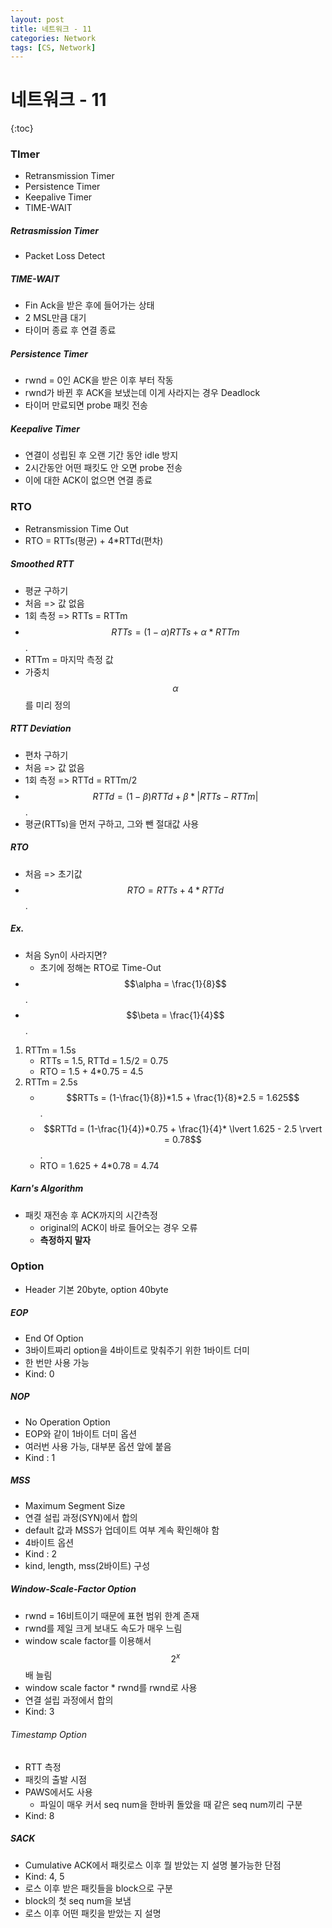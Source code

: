 ```yaml
---
layout: post
title: 네트워크 - 11
categories: Network
tags: [CS, Network]
---
```


# 네트워크 - 11

{:toc}

### TImer

- Retransmission Timer
- Persistence Timer
- Keepalive Timer
- TIME-WAIT

##### Retrasmission Timer

- Packet Loss Detect

##### TIME-WAIT

- Fin Ack을 받은 후에 들어가는 상태
- 2 MSL만큼 대기
- 타이머 종료 후 연결 종료

##### Persistence Timer

- rwnd = 0인 ACK을 받은 이후 부터 작동
- rwnd가 바뀐 후 ACK을 보냈는데 이게 사라지는 경우 Deadlock
- 타이머 만료되면 probe 패킷 전송

##### Keepalive Timer

- 연결이 성립된 후 오랜 기간 동안 idle 방지
- 2시간동안 어떤 패킷도 안 오면 probe 전송
- 이에 대한 ACK이 없으면 연결 종료

### RTO

- Retransmission Time Out
- RTO = RTTs(평균) + 4\*RTTd(편차)

##### Smoothed RTT

- 평균 구하기
- 처음 => 값 없음
- 1회 측정 => RTTs = RTTm
- $$RTTs = (1 - \alpha)RTTs + \alpha*RTTm$$.
- RTTm = 마지막 측정 값
- 가중치 $$\alpha$$를 미리 정의

##### RTT Deviation

- 편차 구하기
- 처음 => 값 없음
- 1회 측정 => RTTd = RTTm/2
- $$RTTd = (1 - \beta)RTTd + \beta*|RTTs  - RTTm|$$.
- 평균(RTTs)을 먼저 구하고, 그와 뺀 절대값 사용

##### RTO

- 처음 => 초기값
- $$RTO = RTTs + 4*RTTd$$.

##### Ex.

- 처음 Syn이 사라지면?
  - 초기에 정해논 RTO로 Time-Out
- $$\alpha = \frac{1}{8}$$.
- $$\beta = \frac{1}{4}$$.

1. RTTm = 1.5s
   - RTTs = 1.5, RTTd = 1.5/2 = 0.75
   - RTO = 1.5 + 4\*0.75 = 4.5
2. RTTm = 2.5s
   - $$RTTs = (1-\frac{1}{8})*1.5 + \frac{1}{8}*2.5 = 1.625$$.
   - $$RTTd = (1-\frac{1}{4})*0.75 + \frac{1}{4}* \lvert 1.625 - 2.5 \rvert = 0.78$$.
   - RTO = 1.625 + 4\*0.78 = 4.74

##### Karn's Algorithm

- 패킷 재전송 후 ACK까지의 시간측정
  - original의 ACK이 바로 들어오는 경우 오류
  - **측정하지 말자**

### Option

- Header 기본 20byte, option 40byte

##### EOP

- End Of Option
- 3바이트짜리 option을 4바이트로 맞춰주기 위한 1바이트 더미
- 한 번만 사용 가능
- Kind: 0

##### NOP

- No Operation Option
- EOP와 같이 1바이트 더미 옵션
- 여러번 사용 가능, 대부분 옵션 앞에 붙음
- Kind : 1

##### MSS

- Maximum Segment Size
- 연결 설립 과정(SYN)에서 합의
- default 값과 MSS가 업데이트 여부 계속 확인해야 함
- 4바이트 옵션
- Kind : 2
- kind, length, mss(2바이트) 구성

##### Window-Scale-Factor Option

- rwnd = 16비트이기 때문에 표현 범위 한계 존재
- rwnd를 제일 크게 보내도 속도가 매우 느림
- window scale factor를 이용해서 $$2^x$$배 늘림
- window scale factor \* rwnd를 rwnd로 사용
- 연결 설립 과정에서 합의
- Kind: 3

###### Timestamp Option

- RTT 측정
- 패킷의 출발 시점
- PAWS에서도 사용
  - 파일이 매우 커서 seq num을 한바퀴 돌았을 때 같은 seq num끼리 구분
- Kind: 8

##### SACK

- Cumulative ACK에서 패킷로스 이후 뭘 받았는 지 설명 불가능한 단점
- Kind: 4, 5
- 로스 이후 받은 패킷들을 block으로 구분
- block의 첫 seq num을 보냄
- 로스 이후 어떤 패킷을 받았는 지 설명
